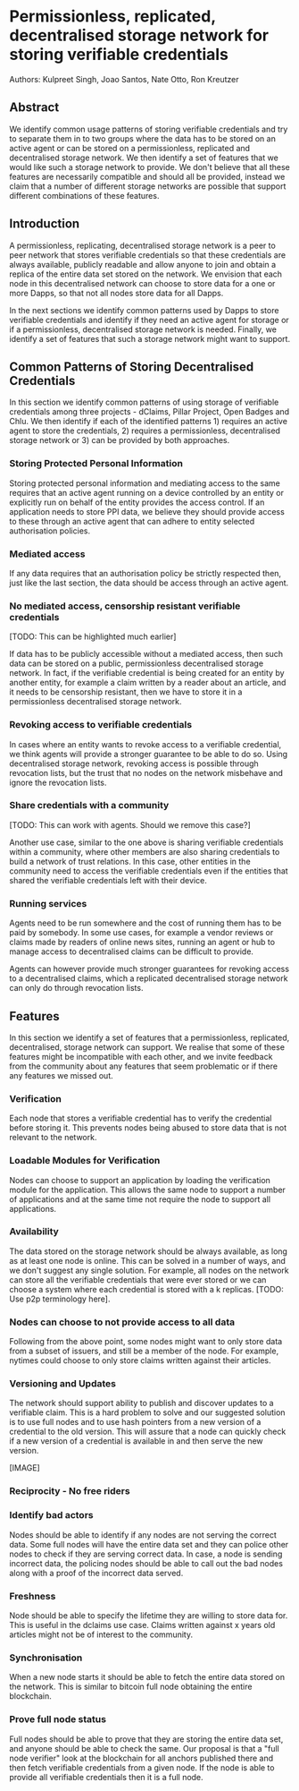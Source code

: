 
# Permissionless, replicated, decentralised storage network for storing verifiable credentials

Authors: Kulpreet Singh, Joao Santos, Nate Otto, Ron Kreutzer

## Abstract

We identify common usage patterns of storing verifiable credentials
and try to separate them in to two groups where the data has to be
stored on an active agent or can be stored on a permissionless,
replicated and decentralised storage network. We then identify a set
of features that we would like such a storage network to provide. We
don't believe that all these features are necessarily compatible and
should all be provided, instead we claim that a number of different
storage networks are possible that support different combinations of
these features.

## Introduction

A permissionless, replicating, decentralised storage network is a peer
to peer network that stores verifiable credentials so that these
credentials are always available, publicly readable and allow anyone
to join and obtain a replica of the entire data set stored on the
network. We envision that each node in this decentralised network can
choose to store data for a one or more Dapps, so that not all nodes
store data for all Dapps.

In the next sections we identify common patterns used by Dapps to
store verifiable credentials and identify if they need an active agent
for storage or if a permissionless, decentralised storage network is
needed. Finally, we identify a set of features that such a storage
network might want to support.

## Common Patterns of Storing Decentralised Credentials

In this section we identify common patterns of using storage of
verifiable credentials among three projects - dClaims, Pillar Project,
Open Badges and Chlu. We then identify if each of the identified
patterns 1) requires an active agent to store the credentials, 2)
requires a permissionless, decentralised storage network or 3) can be
provided by both approaches.

### Storing Protected Personal Information

Storing protected personal information and mediating access to the
same requires that an active agent running on a device controlled by
an entity or explicitly run on behalf of the entity provides the
access control. If an application needs to store PPI data, we believe
they should provide access to these through an active agent that can
adhere to entity selected authorisation policies.

### Mediated access

If any data requires that an authorisation policy be strictly
respected then, just like the last section, the data should be access
through an active agent.

### No mediated access, censorship resistant verifiable credentials

[TODO: This can be highlighted much earlier]

If data has to be publicly accessible without a mediated access, then
such data can be stored on a public, permissionless decentralised
storage network. In fact, if the verifiable credential is being
created for an entity by another entity, for example a claim written
by a reader about an article, and it needs to be censorship resistant,
then we have to store it in a permissionless decentralised storage
network.

### Revoking access to verifiable credentials

In cases where an entity wants to revoke access to a verifiable
credential, we think agents will provide a stronger guarantee to be
able to do so. Using decentralised storage network, revoking access is
possible through revocation lists, but the trust that no nodes on the
network misbehave and ignore the revocation lists.

### Share credentials with a community

[TODO: This can work with agents. Should we remove this case?]

Another use case, similar to the one above is sharing verifiable
credentials within a community, where other members are also sharing
credentials to build a network of trust relations. In this case, other
entities in the community need to access the verifiable credentials
even if the entities that shared the verifiable credentials left with
their device.

### Running services

Agents need to be run somewhere and the cost of running them has to be
paid by somebody. In some use cases, for example a vendor reviews or
claims made by readers of online news sites, running an agent or hub
to manage access to decentralised claims can be difficult to provide.

Agents can however provide much stronger guarantees for revoking
access to a decentralised claims, which a replicated decentralised
storage network can only do through revocation lists.

## Features

In this section we identify a set of features that a permissionless,
replicated, decentralised, storage network can support. We realise
that some of these features might be incompatible with each other, and
we invite feedback from the community about any features that seem
problematic or if there any features we missed out.

### Verification

Each node that stores a verifiable credential has to verify the
credential before storing it. This prevents nodes being abused to
store data that is not relevant to the network.

### Loadable Modules for Verification

Nodes can choose to support an application by loading the verification
module for the application. This allows the same node to support a
number of applications and at the same time not require the node to
support all applications.

### Availability

The data stored on the storage network should be always available, as
long as at least one node is online. This can be solved in a number of
ways, and we don't suggest any single solution. For example, all nodes
on the network can store all the verifiable credentials that were ever
stored or we can choose a system where each credential is stored with
a k replicas. [TODO: Use p2p terminology here].

### Nodes can choose to not provide access to all data

Following from the above point, some nodes might want to only store
data from a subset of issuers, and still be a member of the node. For
example, nytimes could choose to only store claims written against
their articles.

### Versioning and Updates

The network should support ability to publish and discover updates to
a verifiable claim. This is a hard problem to solve and our suggested
solution is to use full nodes and to use hash pointers from a new
version of a credential to the old version. This will assure that a
node can quickly check if a new version of a credential is available
in and then serve the new version.

[IMAGE]

### Reciprocity - No free riders

### Identify bad actors

Nodes should be able to identify if any nodes are not serving the
correct data. Some full nodes will have the entire data set and they
can police other nodes to check if they are serving correct data. In
case, a node is sending incorrect data, the policing nodes should be
able to call out the bad nodes along with a proof of the incorrect
data served.

### Freshness

Node should be able to specify the lifetime they are willing to store
data for. This is useful in the dclaims use case. Claims written
against x years old articles might not be of interest to the
community.

### Synchronisation

When a new node starts it should be able to fetch the entire data
stored on the network. This is similar to bitcoin full node obtaining
the entire blockchain.

### Prove full node status

Full nodes should be able to prove that they are storing the entire
data set, and anyone should be able to check the same. Our proposal is
that a "full node verifier" look at the blockchain for all anchors
published there and then fetch verifiable credentials from a given
node. If the node is able to provide all verifiable credentials then
it is a full node.
